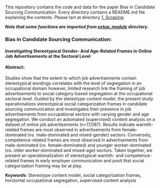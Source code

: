 This repository contains the code and data for the paper Bias in Candidate Sourcing Communication. Every directory contains a README.md file explaining the contents. Please tart at directory [1. Scraping](./1.%20Scraping/)

***Note that some functions are imported from [setup_module](./setup_module) directory.***

### Bias in Candidate Sourcing Communication:
#### Investigating Stereotypical Gender- And Age-Related Frames in Online Job Advertisements at the Sectoral Level

#### Abstract:

Studies show that the extent to which job advertisements contain stereotypical wordings correlates with the level of segregation in an occupational domain however, limited research link the framing of job advertisements to social category-based segregation at the occupational sectoral level. Guided by the stereotype content model, the present study operationalizes stereotypical social categorization frames in candidate sourcing communication and investigates their presence in job advertisements from occupational sectors with varying gender and age segregation. We conduct an automated (supervised) content analysis on a dataset of online job advertisements (n=17,087). Results indicate warmth-related frames are most observed in advertisements from female-dominated (vs. male-dominated and mixed-gender) sectors. Conversely, competence-related frames are most observed in advertisements from male-dominated (vs. female-dominated) and younger worker-dominated (vs. older worker-dominated and mixed-age) sectors. Taken together, we present an operationalization of stereotypical warmth- and competence-related frames in early employer communication and posit that social categorization framing may be at play.

***Keywords***: Stereotype content model, social categorization frames, horizontal occupational segregation, supervised content analysis
